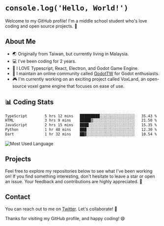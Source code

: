 # `console.log('Hello, World!')`

Welcome to my GitHub profile! I'm a middle school student who's love coding and open source projects. 🚀

## About Me
- 🌏 Originally from Taiwan, but currently living in Malaysia.
- 💻 I've been coding for 2 years.
- 🔧 I LOVE Typescript, React, Electron, and Godot Game Engine.
- 💬 I maintain an online community called [GodotTW](https://discord.com/fuTtQMaxZ2) for Godot enthusiasts.
- 🎮 I'm currently working on an exciting project called VoxLand, an open-source voxel game engine that focuses on ease of use.

## 📊 Coding Stats

<!--START_SECTION:waka-->

```txt
TypeScript        5 hrs 12 mins   █████████░░░░░░░░░░░░░░░░   35.43 %
HTML              3 hrs 9 mins    █████▒░░░░░░░░░░░░░░░░░░░   21.50 %
JavaScript        2 hrs 15 mins   ████░░░░░░░░░░░░░░░░░░░░░   15.35 %
Python            1 hr 48 mins    ███░░░░░░░░░░░░░░░░░░░░░░   12.30 %
Dart              1 hr 32 mins    ██▓░░░░░░░░░░░░░░░░░░░░░░   10.54 %
```

<!--END_SECTION:waka-->
![Most Used Language](https://github-readme-stats.vercel.app/api/top-langs/?username=MeBadDev&layout=compact&theme=radical)

## Projects

Feel free to explore my repositories below to see what I've been working on! If you find something interesting, don't hesitate to leave a star or open an issue. Your feedback and contributions are highly appreciated. 🌟

## Contact

You can reach out to me on [Twitter](https://twitter.com/mebaddev). Let's collaborate! 🚀

Thanks for visiting my GitHub profile, and happy coding! 😄

